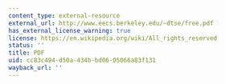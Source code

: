 ```yaml
---
content_type: external-resource
external_url: http://www.eecs.berkeley.edu/~dtse/free.pdf
has_external_license_warning: true
license: https://en.wikipedia.org/wiki/All_rights_reserved
status: ''
title: PDF
uid: cc83c494-d50a-434b-bd06-05066a83f131
wayback_url: ''
---
```

